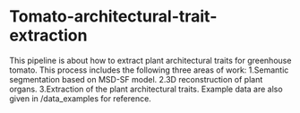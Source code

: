 # Tomato-architectural-trait-extraction
This pipeline is about how to extract plant architectural traits for greenhouse tomato.
This process includes the following three areas of work:
1.Semantic segmentation based on MSD-SF model.
2.3D reconstruction of plant organs.
3.Extraction of the plant architectural traits.
Example data are also given in /data_examples for reference.

